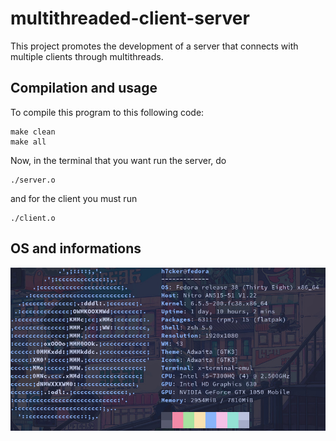 # multithreaded-client-server
This project promotes the development of a server that connects with
multiple clients through multithreads. 

## Compilation and usage
To compile this program to this following code:

```
make clean 
make all
```

Now, in the terminal that you want run the server, do
```
./server.o
```

and for the client you must run
```
./client.o
```

## OS and informations
![neofetch](neofetch.jpg "neofetch")
